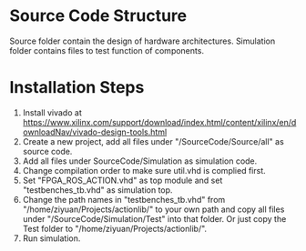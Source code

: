 # Source Code Structure
Source folder contain the design of hardware architectures. Simulation folder contains files to test function of components. 

# Installation Steps
1. Install vivado at https://www.xilinx.com/support/download/index.html/content/xilinx/en/downloadNav/vivado-design-tools.html
2. Create a new project, add all files under "/SourceCode/Source/all" as source code.
3. Add all files under SourceCode/Simulation as simulation code.
4. Change compilation order to make sure util.vhd is complied first.
5. Set "FPGA_ROS_ACTION.vhd" as top module and set "testbenches_tb.vhd" as simulation top.
6. Change the path names in "testbenches_tb.vhd" from "/home/ziyuan/Projects/actionlib/" to your own path and copy all files under "/SourceCode/Simulation/Test" into that folder. Or just copy the Test folder to "/home/ziyuan/Projects/actionlib/".
7. Run simulation.
